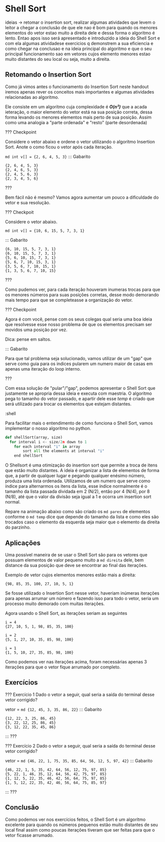 Shell Sort
======

ideias -> retomar o insertion sort, realizar algumas atividades que levem o leitor
a chegar a conclusão de que ele nao é bom para quando os menores elementos do vetor
estao muito a direita dele e dessa forma o algoritmo é lento. Entao apos isso será
apresentado e introduzido a ideia do Shell Sort e com ela algumas atividadese exercicios
q demonstrem a sua eficiencia e como chegar na conclusao e na ideia principal do algoritmo
e que o seu principal funcionamento sao em vetores cujos elemento menores estao muito
distantes do seu local ou seja, muito a direita.


Retomando o Insertion Sort
---

Como já vimos antes o funcionamento do Insertion Sort neste handout iremos apenas rever os
conceitos mais importantes e algumas atividades relacionadas ao algoritmo.

Ele consiste em um algoritmo cuja complexidade é ***O(n²)*** que a acada ieteração, o maior
elemento do vetor está na sua posição correta, dessa forma levando os menores elementos mais
perto de sua posição. Assim como uma analogia a "parte ordenada" e "resto" (parte desordenada)

??? Checkpoint

Considere o vetor abaixo e ordene o vetor utilizando o algoritmo Insertion Sort.
Anote o como ficou o vetor após cada iteração.

`md int v[] = {2, 6, 4, 5, 3}`
::: Gabarito

```
{2, 6, 4, 5, 3}
{2, 4, 6, 5, 3}
{2, 4, 5, 6, 3}
{2, 3, 4, 5, 6}
```

???

Bem fácil não é mesmo? Vamos agora aumentar um pouco a dificuldade do vetor e sua resolução.

??? Checkpoit

Considere o vetor abaixo.

`md int v[] = {10, 6, 15, 5, 7, 3, 1}`

::: Gabarito

```
{6, 10, 15, 5, 7, 3, 1}
{6, 10, 15, 5, 7, 3, 1}
{5, 6, 10, 15, 7, 3, 1}
{5, 6, 7, 10, 15, 3, 1}
{3, 5, 6, 7, 10, 15, 1}
{1, 3, 5, 6, 7, 10, 15}
```

???

Como pudemos ver, para cada iteração houveram inumeras trocas para que os menores números para suas
posições corretas, desse modo demorando mais tempo para que se completeasse a organização do vetor.

??? Checkpoint

Agora é com você, pense com os seus colegas qual seria uma boa ideia que resolvesse esse nosso problema
de que os elementos precisam ser movidos uma posição por vez.

Dica: pense em saltos.

::: Gabarito

Para que tal problema seja solucionado, vamos utilizar de um "gap" que serve como guia para os indices
pularem um numero maior de casas em apenas uma iteração do loop interno.

???



Com essa solução de "pular"/"gap", podemos apresentar o Shell Sort que justamente se apropria dessa ideia
e executa com maestria. O algoritmo pega to tamanho do vetor passado, e apartir dele esse *temp* é criado
que será utilizado para trocar os elementos que estejam distantes.

:shell

Para facilitar mais o entendimento de como funciona o Shell Sort, vamos implementar o 
nosso algoritmo no python.

``` py
def shellSort(array, size)
  for interval i <- size/2n down to 1
    for each interval "i" in array
        sort all the elements at interval "i"
    end shellSort
```

O Shellsort é uma otimização do insertion sort que permite a troca de 
itens que estão muito distantes. A ideia é organizar a lista de elementos de forma que,
a partir de qualquer lugar e pegando qualquer enésimo número, produza uma lista ordenada.
Utilizamos de um numero que serve como índice para alternarmos os itens da lista, esse
índice normalmente é o tamanho da lista passada dividada em 2 (N/2), então por 4 (N/4), por 8 (N/8), até que o valor da divisão 
seja igual a 1 e ocorra um insertion sort normal.

Repare na animação abaixo como são criado os `md pares` de elementos conforme o `md temp` dice que depende do tamanho da lista
e como eles são trocados caso o elemento da esquerda seja maior que o elemento da direita do parzinho.

Aplicações
---

Uma possível maneira de se usar o Shell Sort são para os vetores que possuam elementos de valor pequeno
muito a `md direita` dele, bem distance da sua posição que deve se encontrar ao final das iterações.

Exemplo de vetor cujos elementos menores estão mais a direita:

```
{98, 85, 35, 100, 27, 10, 5, 1}
```

Se fosse utilizado o Insertion Sort nesse vetor, haveriam inúmeras iterações para apenas arrumar um número
e fazendo isso para todo o vetor, seria um processo muito demorado com muitas iterações.

Agora usando o Shell Sort, as iterações seriam as seguintes

```
i = 4
{27, 10, 5, 1, 98, 85, 35, 100}

i = 2
{5, 1, 27, 10, 35, 85, 98, 100}

i = 1
{1, 5, 10, 27, 35, 85, 98, 100}

```

Como podemos ver nas iterações acima, foram necessárias apenas 3 iterações para que o vetor fique arrumado por completo.

Exercícios
---

??? Exercício 1
Dado o vetor a seguir, qual seria a saída do terminal desse vetor corrigido?

vetor = `md {12, 45, 3, 35, 86, 22}`
::: Gabarito
```
{12, 22, 3, 25, 86, 45}
{3, 22, 12, 25, 86, 45}
{3, 12, 22, 35, 45, 86}
```
:::
???

??? Exercício 2
Dado o vetor a seguir, qual seria a saída do terminal desse vetor corrigido?

vetor = `md {46, 22, 1, 75, 35, 85, 64, 56, 12, 5, 97, 42}`
::: Gabarito
```
{46, 22, 1, 5, 35, 42, 64, 56, 12, 75, 97, 85}
{5, 22, 1, 46, 35, 12, 64, 56, 42, 75, 97, 85}
{1, 12, 5, 22, 35, 46, 42, 56, 64, 75, 97, 85}
{1, 5, 12, 22, 35, 42, 46, 56, 64, 75, 85, 97}
```
:::
???

Conclusão
---

Como podemos ver nos exercícios feitos, o Shell Sort é um algorítmo excelente para quando os números pequenos estão muito
distantes de seu local final assim como poucas iterações tiveram que ser feitas para que o vetor ficasse arrumado.